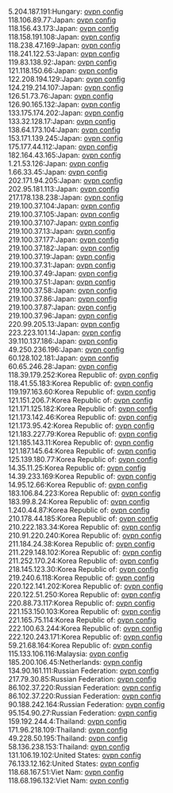 5.204.187.191:Hungary: [ovpn config](vpn/5_204_187_191.ovpn)  
118.106.89.77:Japan: [ovpn config](vpn/118_106_89_77.ovpn)  
118.156.43.173:Japan: [ovpn config](vpn/118_156_43_173.ovpn)  
118.158.191.108:Japan: [ovpn config](vpn/118_158_191_108.ovpn)  
118.238.47.169:Japan: [ovpn config](vpn/118_238_47_169.ovpn)  
118.241.122.53:Japan: [ovpn config](vpn/118_241_122_53.ovpn)  
119.83.138.92:Japan: [ovpn config](vpn/119_83_138_92.ovpn)  
121.118.150.66:Japan: [ovpn config](vpn/121_118_150_66.ovpn)  
122.208.194.129:Japan: [ovpn config](vpn/122_208_194_129.ovpn)  
124.219.214.107:Japan: [ovpn config](vpn/124_219_214_107.ovpn)  
126.51.73.76:Japan: [ovpn config](vpn/126_51_73_76.ovpn)  
126.90.165.132:Japan: [ovpn config](vpn/126_90_165_132.ovpn)  
133.175.174.202:Japan: [ovpn config](vpn/133_175_174_202.ovpn)  
133.32.128.17:Japan: [ovpn config](vpn/133_32_128_17.ovpn)  
138.64.173.104:Japan: [ovpn config](vpn/138_64_173_104.ovpn)  
153.171.139.245:Japan: [ovpn config](vpn/153_171_139_245.ovpn)  
175.177.44.112:Japan: [ovpn config](vpn/175_177_44_112.ovpn)  
182.164.43.165:Japan: [ovpn config](vpn/182_164_43_165.ovpn)  
1.21.53.126:Japan: [ovpn config](vpn/1_21_53_126.ovpn)  
1.66.33.45:Japan: [ovpn config](vpn/1_66_33_45.ovpn)  
202.171.94.205:Japan: [ovpn config](vpn/202_171_94_205.ovpn)  
202.95.181.113:Japan: [ovpn config](vpn/202_95_181_113.ovpn)  
217.178.138.238:Japan: [ovpn config](vpn/217_178_138_238.ovpn)  
219.100.37.104:Japan: [ovpn config](vpn/219_100_37_104.ovpn)  
219.100.37.105:Japan: [ovpn config](vpn/219_100_37_105.ovpn)  
219.100.37.107:Japan: [ovpn config](vpn/219_100_37_107.ovpn)  
219.100.37.13:Japan: [ovpn config](vpn/219_100_37_13.ovpn)  
219.100.37.177:Japan: [ovpn config](vpn/219_100_37_177.ovpn)  
219.100.37.182:Japan: [ovpn config](vpn/219_100_37_182.ovpn)  
219.100.37.19:Japan: [ovpn config](vpn/219_100_37_19.ovpn)  
219.100.37.31:Japan: [ovpn config](vpn/219_100_37_31.ovpn)  
219.100.37.49:Japan: [ovpn config](vpn/219_100_37_49.ovpn)  
219.100.37.51:Japan: [ovpn config](vpn/219_100_37_51.ovpn)  
219.100.37.58:Japan: [ovpn config](vpn/219_100_37_58.ovpn)  
219.100.37.86:Japan: [ovpn config](vpn/219_100_37_86.ovpn)  
219.100.37.87:Japan: [ovpn config](vpn/219_100_37_87.ovpn)  
219.100.37.96:Japan: [ovpn config](vpn/219_100_37_96.ovpn)  
220.99.205.13:Japan: [ovpn config](vpn/220_99_205_13.ovpn)  
223.223.101.14:Japan: [ovpn config](vpn/223_223_101_14.ovpn)  
39.110.137.186:Japan: [ovpn config](vpn/39_110_137_186.ovpn)  
49.250.236.196:Japan: [ovpn config](vpn/49_250_236_196.ovpn)  
60.128.102.181:Japan: [ovpn config](vpn/60_128_102_181.ovpn)  
60.65.246.28:Japan: [ovpn config](vpn/60_65_246_28.ovpn)  
118.39.179.252:Korea Republic of: [ovpn config](vpn/118_39_179_252.ovpn)  
118.41.55.183:Korea Republic of: [ovpn config](vpn/118_41_55_183.ovpn)  
119.197.163.60:Korea Republic of: [ovpn config](vpn/119_197_163_60.ovpn)  
121.151.206.7:Korea Republic of: [ovpn config](vpn/121_151_206_7.ovpn)  
121.171.125.182:Korea Republic of: [ovpn config](vpn/121_171_125_182.ovpn)  
121.173.142.46:Korea Republic of: [ovpn config](vpn/121_173_142_46.ovpn)  
121.173.95.42:Korea Republic of: [ovpn config](vpn/121_173_95_42.ovpn)  
121.183.227.79:Korea Republic of: [ovpn config](vpn/121_183_227_79.ovpn)  
121.185.143.11:Korea Republic of: [ovpn config](vpn/121_185_143_11.ovpn)  
121.187.145.64:Korea Republic of: [ovpn config](vpn/121_187_145_64.ovpn)  
125.139.180.77:Korea Republic of: [ovpn config](vpn/125_139_180_77.ovpn)  
14.35.11.25:Korea Republic of: [ovpn config](vpn/14_35_11_25.ovpn)  
14.39.233.169:Korea Republic of: [ovpn config](vpn/14_39_233_169.ovpn)  
14.95.12.66:Korea Republic of: [ovpn config](vpn/14_95_12_66.ovpn)  
183.106.84.223:Korea Republic of: [ovpn config](vpn/183_106_84_223.ovpn)  
183.99.8.24:Korea Republic of: [ovpn config](vpn/183_99_8_24.ovpn)  
1.240.44.87:Korea Republic of: [ovpn config](vpn/1_240_44_87.ovpn)  
210.178.44.185:Korea Republic of: [ovpn config](vpn/210_178_44_185.ovpn)  
210.222.183.34:Korea Republic of: [ovpn config](vpn/210_222_183_34.ovpn)  
210.91.220.240:Korea Republic of: [ovpn config](vpn/210_91_220_240.ovpn)  
211.184.24.38:Korea Republic of: [ovpn config](vpn/211_184_24_38.ovpn)  
211.229.148.102:Korea Republic of: [ovpn config](vpn/211_229_148_102.ovpn)  
211.252.170.24:Korea Republic of: [ovpn config](vpn/211_252_170_24.ovpn)  
218.145.123.30:Korea Republic of: [ovpn config](vpn/218_145_123_30.ovpn)  
219.240.6.118:Korea Republic of: [ovpn config](vpn/219_240_6_118.ovpn)  
220.122.141.202:Korea Republic of: [ovpn config](vpn/220_122_141_202.ovpn)  
220.122.51.250:Korea Republic of: [ovpn config](vpn/220_122_51_250.ovpn)  
220.88.73.117:Korea Republic of: [ovpn config](vpn/220_88_73_117.ovpn)  
221.153.150.103:Korea Republic of: [ovpn config](vpn/221_153_150_103.ovpn)  
221.165.75.114:Korea Republic of: [ovpn config](vpn/221_165_75_114.ovpn)  
222.100.63.244:Korea Republic of: [ovpn config](vpn/222_100_63_244.ovpn)  
222.120.243.171:Korea Republic of: [ovpn config](vpn/222_120_243_171.ovpn)  
59.21.68.164:Korea Republic of: [ovpn config](vpn/59_21_68_164.ovpn)  
115.133.106.116:Malaysia: [ovpn config](vpn/115_133_106_116.ovpn)  
185.200.106.45:Netherlands: [ovpn config](vpn/185_200_106_45.ovpn)  
134.90.161.111:Russian Federation: [ovpn config](vpn/134_90_161_111.ovpn)  
217.79.30.85:Russian Federation: [ovpn config](vpn/217_79_30_85.ovpn)  
86.102.37.220:Russian Federation: [ovpn config](vpn/86_102_37_220.ovpn)  
86.102.37.220:Russian Federation: [ovpn config](vpn/86_102_37_220.ovpn)  
90.188.242.164:Russian Federation: [ovpn config](vpn/90_188_242_164.ovpn)  
95.154.90.27:Russian Federation: [ovpn config](vpn/95_154_90_27.ovpn)  
159.192.244.4:Thailand: [ovpn config](vpn/159_192_244_4.ovpn)  
171.96.218.109:Thailand: [ovpn config](vpn/171_96_218_109.ovpn)  
49.228.50.195:Thailand: [ovpn config](vpn/49_228_50_195.ovpn)  
58.136.238.153:Thailand: [ovpn config](vpn/58_136_238_153.ovpn)  
131.106.19.102:United States: [ovpn config](vpn/131_106_19_102.ovpn)  
76.133.12.162:United States: [ovpn config](vpn/76_133_12_162.ovpn)  
118.68.167.51:Viet Nam: [ovpn config](vpn/118_68_167_51.ovpn)  
118.68.196.132:Viet Nam: [ovpn config](vpn/118_68_196_132.ovpn)  
